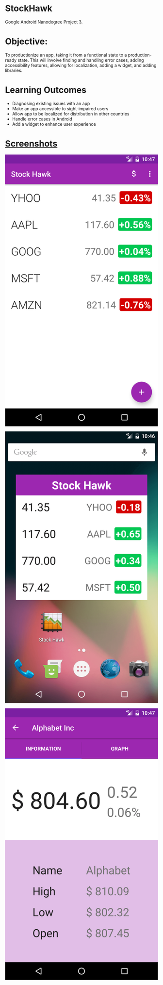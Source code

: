 # StockHawk
[Google Android Nanodegree](https://www.udacity.com/course/android-developer-nanodegree-by-google--nd801) Project 3.

# Objective: 
To productionize an app, taking it from a functional state to a production-ready state. 
This will involve finding and handling error cases, adding accessibility features, allowing for localization, adding a widget, and adding libraries.

# Learning Outcomes
* Diagnosing existing issues with an app
* Make an app accessible to sight-impaired users
* Allow app to be localized for distribution in other countries
* Handle error cases in Android
* Add a widget to enhance user experience

# [Screenshots](https://github.com/GurpreetSK95/StockHawk/tree/master/Screenshots)

![Alt text](/Screenshots/Screenshot_1476638221.png?raw=true "MainActivity")

![Alt text](/Screenshots/Screenshot_1476638216.png?raw=true "Widget")

![Alt text](/Screenshots/Screenshot_1476638242.png?raw=true "Stock Information")
